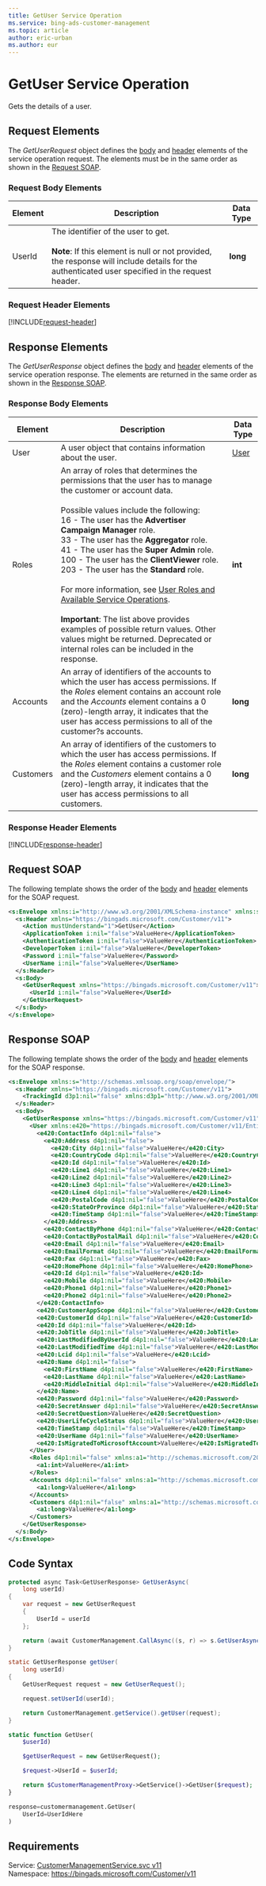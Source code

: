 ```yaml
---
title: GetUser Service Operation
ms.service: bing-ads-customer-management
ms.topic: article
author: eric-urban
ms.author: eur
---
```

# GetUser Service Operation
Gets the details of a user.

## <a name="request"></a>Request Elements
The *GetUserRequest* object defines the [body](#request-body) and [header](#request-header) elements of the service operation request. The elements must be in the same order as shown in the [Request SOAP](#request-soap). 

### <a name="request-body"></a>Request Body Elements

|Element|Description|Data Type|
|-----------|---------------|-------------|
|<a name="userid"></a>UserId|The identifier of the user to get.<br /><br />**Note**: If this element is null or not provided, the response will include details for the authenticated user specified in the request header.|**long**|

### <a name="request-header"></a>Request Header Elements
[!INCLUDE[request-header](./includes/request-header.md)]

## <a name="response"></a>Response Elements
The *GetUserResponse* object defines the [body](#response-body) and [header](#response-header) elements of the service operation response. The elements are returned in the same order as shown in the [Response SOAP](#response-soap).

### <a name="response-body"></a>Response Body Elements

|Element|Description|Data Type|
|-----------|---------------|-------------|
|<a name="user"></a>User|A user object that contains information about the user.|[User](user.md)|
|<a name="roles"></a>Roles|An array of roles that determines the permissions that the user has to manage the customer or account data.<br /><br />Possible values include the following:<br />16 - The user has the **Advertiser Campaign Manager** role.<br />33 - The user has the **Aggregator** role.<br />41 - The user has the **Super Admin** role.<br />100 - The user has the **ClientViewer** role.<br />203 - The user has the **Standard** role.<br /><br />For more information, see [User Roles and Available Service Operations](~/guides/customer-accounts.md#userroles).<br /><br />**Important**: The list above provides examples of possible return values. Other  values might be returned. Deprecated or internal roles can be included in the response.|**int**|
|<a name="accounts"></a>Accounts|An array of identifiers of the accounts to which the user has access permissions. If the *Roles* element contains an account role and the *Accounts* element contains a 0 (zero)-length array, it indicates that the user has access permissions to all of the customer?s accounts.|**long**|
|<a name="customers"></a>Customers|An array of identifiers of the customers to which the user has access permissions. If the *Roles* element contains a customer role and the *Customers* element contains a 0 (zero)-length array, it indicates that the user has access permissions to all customers.|**long**|

### <a name="response-header"></a>Response Header Elements
[!INCLUDE[response-header](./includes/response-header.md)]

## <a name="request-soap"></a>Request SOAP
The following template shows the order of the [body](#request-body) and [header](#request-header) elements for the SOAP request.

```xml
<s:Envelope xmlns:i="http://www.w3.org/2001/XMLSchema-instance" xmlns:s="http://schemas.xmlsoap.org/soap/envelope/">
  <s:Header xmlns="https://bingads.microsoft.com/Customer/v11">
    <Action mustUnderstand="1">GetUser</Action>
    <ApplicationToken i:nil="false">ValueHere</ApplicationToken>
    <AuthenticationToken i:nil="false">ValueHere</AuthenticationToken>
    <DeveloperToken i:nil="false">ValueHere</DeveloperToken>
    <Password i:nil="false">ValueHere</Password>
    <UserName i:nil="false">ValueHere</UserName>
  </s:Header>
  <s:Body>
    <GetUserRequest xmlns="https://bingads.microsoft.com/Customer/v11">
      <UserId i:nil="false">ValueHere</UserId>
    </GetUserRequest>
  </s:Body>
</s:Envelope>
```

## <a name="response-soap"></a>Response SOAP
The following template shows the order of the [body](#response-body) and [header](#response-header) elements for the SOAP response.

```xml
<s:Envelope xmlns:s="http://schemas.xmlsoap.org/soap/envelope/">
  <s:Header xmlns="https://bingads.microsoft.com/Customer/v11">
    <TrackingId d3p1:nil="false" xmlns:d3p1="http://www.w3.org/2001/XMLSchema-instance">ValueHere</TrackingId>
  </s:Header>
  <s:Body>
    <GetUserResponse xmlns="https://bingads.microsoft.com/Customer/v11">
      <User xmlns:e420="https://bingads.microsoft.com/Customer/v11/Entities" d4p1:nil="false" xmlns:d4p1="http://www.w3.org/2001/XMLSchema-instance">
        <e420:ContactInfo d4p1:nil="false">
          <e420:Address d4p1:nil="false">
            <e420:City d4p1:nil="false">ValueHere</e420:City>
            <e420:CountryCode d4p1:nil="false">ValueHere</e420:CountryCode>
            <e420:Id d4p1:nil="false">ValueHere</e420:Id>
            <e420:Line1 d4p1:nil="false">ValueHere</e420:Line1>
            <e420:Line2 d4p1:nil="false">ValueHere</e420:Line2>
            <e420:Line3 d4p1:nil="false">ValueHere</e420:Line3>
            <e420:Line4 d4p1:nil="false">ValueHere</e420:Line4>
            <e420:PostalCode d4p1:nil="false">ValueHere</e420:PostalCode>
            <e420:StateOrProvince d4p1:nil="false">ValueHere</e420:StateOrProvince>
            <e420:TimeStamp d4p1:nil="false">ValueHere</e420:TimeStamp>
          </e420:Address>
          <e420:ContactByPhone d4p1:nil="false">ValueHere</e420:ContactByPhone>
          <e420:ContactByPostalMail d4p1:nil="false">ValueHere</e420:ContactByPostalMail>
          <e420:Email d4p1:nil="false">ValueHere</e420:Email>
          <e420:EmailFormat d4p1:nil="false">ValueHere</e420:EmailFormat>
          <e420:Fax d4p1:nil="false">ValueHere</e420:Fax>
          <e420:HomePhone d4p1:nil="false">ValueHere</e420:HomePhone>
          <e420:Id d4p1:nil="false">ValueHere</e420:Id>
          <e420:Mobile d4p1:nil="false">ValueHere</e420:Mobile>
          <e420:Phone1 d4p1:nil="false">ValueHere</e420:Phone1>
          <e420:Phone2 d4p1:nil="false">ValueHere</e420:Phone2>
        </e420:ContactInfo>
        <e420:CustomerAppScope d4p1:nil="false">ValueHere</e420:CustomerAppScope>
        <e420:CustomerId d4p1:nil="false">ValueHere</e420:CustomerId>
        <e420:Id d4p1:nil="false">ValueHere</e420:Id>
        <e420:JobTitle d4p1:nil="false">ValueHere</e420:JobTitle>
        <e420:LastModifiedByUserId d4p1:nil="false">ValueHere</e420:LastModifiedByUserId>
        <e420:LastModifiedTime d4p1:nil="false">ValueHere</e420:LastModifiedTime>
        <e420:Lcid d4p1:nil="false">ValueHere</e420:Lcid>
        <e420:Name d4p1:nil="false">
          <e420:FirstName d4p1:nil="false">ValueHere</e420:FirstName>
          <e420:LastName d4p1:nil="false">ValueHere</e420:LastName>
          <e420:MiddleInitial d4p1:nil="false">ValueHere</e420:MiddleInitial>
        </e420:Name>
        <e420:Password d4p1:nil="false">ValueHere</e420:Password>
        <e420:SecretAnswer d4p1:nil="false">ValueHere</e420:SecretAnswer>
        <e420:SecretQuestion>ValueHere</e420:SecretQuestion>
        <e420:UserLifeCycleStatus d4p1:nil="false">ValueHere</e420:UserLifeCycleStatus>
        <e420:TimeStamp d4p1:nil="false">ValueHere</e420:TimeStamp>
        <e420:UserName d4p1:nil="false">ValueHere</e420:UserName>
        <e420:IsMigratedToMicrosoftAccount>ValueHere</e420:IsMigratedToMicrosoftAccount>
      </User>
      <Roles d4p1:nil="false" xmlns:a1="http://schemas.microsoft.com/2003/10/Serialization/Arrays" xmlns:d4p1="http://www.w3.org/2001/XMLSchema-instance">
        <a1:int>ValueHere</a1:int>
      </Roles>
      <Accounts d4p1:nil="false" xmlns:a1="http://schemas.microsoft.com/2003/10/Serialization/Arrays" xmlns:d4p1="http://www.w3.org/2001/XMLSchema-instance">
        <a1:long>ValueHere</a1:long>
      </Accounts>
      <Customers d4p1:nil="false" xmlns:a1="http://schemas.microsoft.com/2003/10/Serialization/Arrays" xmlns:d4p1="http://www.w3.org/2001/XMLSchema-instance">
        <a1:long>ValueHere</a1:long>
      </Customers>
    </GetUserResponse>
  </s:Body>
</s:Envelope>
```

## <a name="example"></a>Code Syntax
```csharp
protected async Task<GetUserResponse> GetUserAsync(
	long userId)
{
	var request = new GetUserRequest
	{
		UserId = userId
	};

	return (await CustomerManagement.CallAsync((s, r) => s.GetUserAsync(r), request));
}
```
```java
static GetUserResponse getUser(
	long userId)
{
	GetUserRequest request = new GetUserRequest();

	request.setUserId(userId);

	return CustomerManagement.getService().getUser(request);
}
```
```php
static function GetUser(
	$userId)

	$getUserRequest = new GetUserRequest();

	$request->UserId = $userId;

	return $CustomerManagementProxy->GetService()->GetUser($request);
}
```
```python
response=customermanagement.GetUser(
	UserId=UserIdHere
)
```

## Requirements
Service: [CustomerManagementService.svc v11](https://clientcenter.api.bingads.microsoft.com/Api/CustomerManagement/v11/CustomerManagementService.svc)  
Namespace: https://bingads.microsoft.com/Customer/v11  

